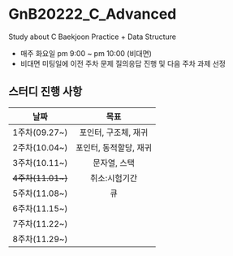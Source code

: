 # GnB20222_C_Advanced
Study about C Baekjoon Practice + Data Structure
- 매주 화요일 pm 9:00 ~ pm 10:00 (비대면)
- 비대면 미팅일에 이전 주차 문제 질의응답 진행 및 다음 주차 과제 선정
## 스터디 진행 사항
|날짜|목표|
|:--:|:--:|
|1주차(09.27~)|포인터, 구조체, 재귀|
|2주차(10.04~)|포인터, 동적할당, 재귀|
|3주차(10.11~)|문자열, 스택|
|~~4주차(11.01~)~~|취소:시험기간|
|5주차(11.08~)|큐|
|6주차(11.15~)||
|7주차(11.22~)||
|8주차(11.29~)||
